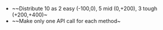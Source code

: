 - ~~Distribute 10 as 2 easy (-100,0), 5 mid (0,+200), 3 tough (+200,+400)~
- ~~Make only one API call for each method~